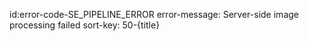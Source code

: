 id:error-code-SE_PIPELINE_ERROR
error-message: Server-side image processing failed
sort-key: 50-{title}

